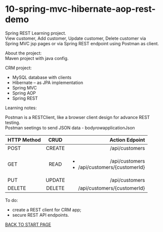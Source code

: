 # 10-spring-mvc-hibernate-aop-rest-demo
Spring REST Learning project.  
View customer, Add customer, Update customer, Delete customer via Spring MVC jsp pages or via Spring REST endpoint using Postman as client.

About the project:  
Maven project with java config.    

CRM  project:  
  - MySQL database with clients  
  -  Hibernate – as JPA implementation  
  -  Spring MVC  
  -  Spring AOP  
  -  Spring REST


Learning notes:	  

Postman is a RESTClient, like a browser client design for advance REST testing.  
Postman seetings to send JSON data - body*row*applicationJson  
  
    
| HTTP Method | CRUD   | Action	Edpoint |
| :---------- |:------:| --------------:|
| POST        | CREATE | /api/customers |
| GET         | READ   | <ul><li>/api/customers</li><li> /api/customers/{customerId}</li>|
| PUT         | UPDATE | /api/customers |  
| DELETE      | DELETE | /api/customers/{customerId} |


To do:  
  - create a REST client for CRM app;  
  - secure REST API endpoints.  

[BACK TO START PAGE](https://github.com/FlorescuAndrei/Start.git)

